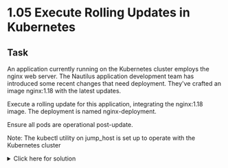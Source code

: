# 1.05 Execute Rolling Updates in Kubernetes

## Task
An application currently running on the Kubernetes cluster employs the nginx web server. The Nautilus application development team has introduced some recent changes that need deployment. They've crafted an image nginx:1.18 with the latest updates.

Execute a rolling update for this application, integrating the nginx:1.18 image. The deployment is named nginx-deployment.

Ensure all pods are operational post-update.

Note: The kubectl utility on jump_host is set up to operate with the Kubernetes cluster

<details>
  <summary>Click here for solution</summary>

  ## Solution
  1. Trigger the rollout
  ```bash
  kubectl set image deployment/nginx-deployment '*=nginx:1.8'
  ```
  2. Verify
  ```bash
  kubectl rollout status deployment/nginx-deployment
  
  kubectl get deployment nginx-deployment \
  -o=jsonpath='{.spec.template.spec.containers[*].image}{"\n"}'
  # Should output "nginx:1.18"
  ```
</details>
